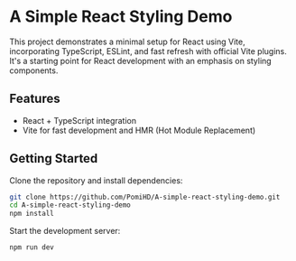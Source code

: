 # A Simple React Styling Demo

This project demonstrates a minimal setup for React using Vite, incorporating TypeScript, ESLint, and fast refresh with
official Vite plugins. It's a starting point for React development with an emphasis on styling components.

## Features

- React + TypeScript integration
- Vite for fast development and HMR (Hot Module Replacement)

## Getting Started

Clone the repository and install dependencies:

```bash
git clone https://github.com/PomiHD/A-simple-react-styling-demo.git
cd A-simple-react-styling-demo
npm install
```

Start the development server:

```bash 
npm run dev
```